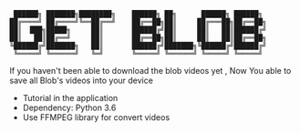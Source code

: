 ```
 ██████╗ ███████╗████████╗    ██████╗ ██╗      ██████╗ ██████╗ 
██╔════╝ ██╔════╝╚══██╔══╝    ██╔══██╗██║     ██╔═══██╗██╔══██╗
██║  ███╗█████╗     ██║       ██████╔╝██║     ██║   ██║██████╔╝
██║   ██║██╔══╝     ██║       ██╔══██╗██║     ██║   ██║██╔══██╗
╚██████╔╝███████╗   ██║       ██████╔╝███████╗╚██████╔╝██████╔╝
 ╚═════╝ ╚══════╝   ╚═╝       ╚═════╝ ╚══════╝ ╚═════╝ ╚═════╝ 
```

If you haven't been able to download the blob videos yet
,
Now
 You able to save all Blob's videos into your device
   * Tutorial in the application
   * Dependency: Python 3.6
   * Use FFMPEG library for convert videos
